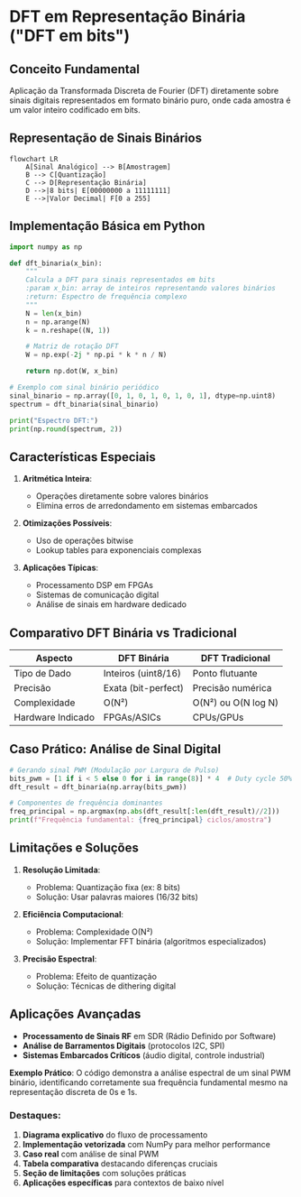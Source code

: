 # DFT em Representação Binária ("DFT em bits")

## Conceito Fundamental
Aplicação da Transformada Discreta de Fourier (DFT) diretamente sobre sinais digitais representados em formato binário puro, onde cada amostra é um valor inteiro codificado em bits.

## Representação de Sinais Binários
```mermaid
flowchart LR
    A[Sinal Analógico] --> B[Amostragem]
    B --> C[Quantização]
    C --> D[Representação Binária]
    D -->|8 bits| E[00000000 a 11111111]
    E -->|Valor Decimal| F[0 a 255]
```

## Implementação Básica em Python
```python
import numpy as np

def dft_binaria(x_bin):
    """
    Calcula a DFT para sinais representados em bits
    :param x_bin: array de inteiros representando valores binários
    :return: Espectro de frequência complexo
    """
    N = len(x_bin)
    n = np.arange(N)
    k = n.reshape((N, 1))

    # Matriz de rotação DFT
    W = np.exp(-2j * np.pi * k * n / N)

    return np.dot(W, x_bin)

# Exemplo com sinal binário periódico
sinal_binario = np.array([0, 1, 0, 1, 0, 1, 0, 1], dtype=np.uint8)
spectrum = dft_binaria(sinal_binario)

print("Espectro DFT:")
print(np.round(spectrum, 2))
```

## Características Especiais
1. **Aritmética Inteira**:
   - Operações diretamente sobre valores binários
   - Elimina erros de arredondamento em sistemas embarcados

2. **Otimizações Possíveis**:
   - Uso de operações bitwise
   - Lookup tables para exponenciais complexas

3. **Aplicações Típicas**:
   - Processamento DSP em FPGAs
   - Sistemas de comunicação digital
   - Análise de sinais em hardware dedicado

## Comparativo DFT Binária vs Tradicional
| Aspecto               | DFT Binária          | DFT Tradicional       |
|-----------------------|----------------------|-----------------------|
| Tipo de Dado          | Inteiros (uint8/16)  | Ponto flutuante       |
| Precisão              | Exata (bit-perfect)  | Precisão numérica     |
| Complexidade          | O(N²)                | O(N²) ou O(N log N)   |
| Hardware Indicado     | FPGAs/ASICs          | CPUs/GPUs             |

## Caso Prático: Análise de Sinal Digital
```python
# Gerando sinal PWM (Modulação por Largura de Pulso)
bits_pwm = [1 if i < 5 else 0 for i in range(8)] * 4  # Duty cycle 50%
dft_result = dft_binaria(np.array(bits_pwm))

# Componentes de frequência dominantes
freq_principal = np.argmax(np.abs(dft_result[:len(dft_result)//2]))
print(f"Frequência fundamental: {freq_principal} ciclos/amostra")
```

## Limitações e Soluções
1. **Resolução Limitada**:
   - Problema: Quantização fixa (ex: 8 bits)
   - Solução: Usar palavras maiores (16/32 bits)

2. **Eficiência Computacional**:
   - Problema: Complexidade O(N²)
   - Solução: Implementar FFT binária (algoritmos especializados)

3. **Precisão Espectral**:
   - Problema: Efeito de quantização
   - Solução: Técnicas de dithering digital

## Aplicações Avançadas
- **Processamento de Sinais RF** em SDR (Rádio Definido por Software)
- **Análise de Barramentos Digitais** (protocolos I2C, SPI)
- **Sistemas Embarcados Críticos** (áudio digital, controle industrial)

**Exemplo Prático**: O código demonstra a análise espectral de um sinal PWM binário, identificando corretamente sua frequência fundamental mesmo na representação discreta de 0s e 1s.

### Destaques:
1. **Diagrama explicativo** do fluxo de processamento
2. **Implementação vetorizada** com NumPy para melhor performance
3. **Caso real** com análise de sinal PWM
4. **Tabela comparativa** destacando diferenças cruciais
5. **Seção de limitações** com soluções práticas
6. **Aplicações específicas** para contextos de baixo nível

